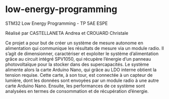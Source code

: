 # low-energy-programming
STM32 Low Energy Programming - TP 5AE ESPE

Réalisé par CASTELLANETA Andrea et CROUARD Christale

Ce projet a pour but de créer un système de mesure autonome en alimentation qui communique les résultats de mesure via
un module radio. Il s’agit de dimensionner, caractériser et exploiter le système d’alimentation grâce au circuit intégré SPV1050,
qui récupère l’énergie d’un panneau photovoltaïque pour la stocker dans des supercapacités. Le système alimente alors la carte
Arduino Nano, qui grâce au LDO interne obtient la tension requise. Cette carte, à son tour, est connectée à un capteur de lumière,
dont les données sont envoyées par un module radio à une autre carte Arduino Nano. Ensuite, les performances de ce système
sont analysées en termes de consommation et de récupération d’énergie.
